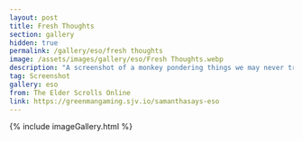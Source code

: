 ```yaml
---
layout: post
title: Fresh Thoughts
section: gallery
hidden: true
permalink: /gallery/eso/fresh thoughts
image: /assets/images/gallery/eso/Fresh Thoughts.webp
description: "A screenshot of a monkey pondering things we may never truly understand in Solstice from The Elder Scrolls Online, taken by Samantha Says."
tag: Screenshot
gallery: eso
from: The Elder Scrolls Online
link: https://greenmangaming.sjv.io/samanthasays-eso
---
```

{% include imageGallery.html %}